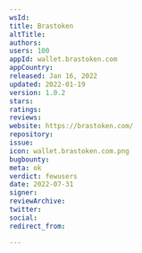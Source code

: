 ```yaml
---
wsId: 
title: Brastoken
altTitle: 
authors: 
users: 100
appId: wallet.brastoken.com
appCountry: 
released: Jan 16, 2022
updated: 2022-01-19
version: 1.0.2
stars: 
ratings: 
reviews: 
website: https://brastoken.com/
repository: 
issue: 
icon: wallet.brastoken.com.png
bugbounty: 
meta: ok
verdict: fewusers
date: 2022-07-31
signer: 
reviewArchive: 
twitter: 
social: 
redirect_from: 

---
```


